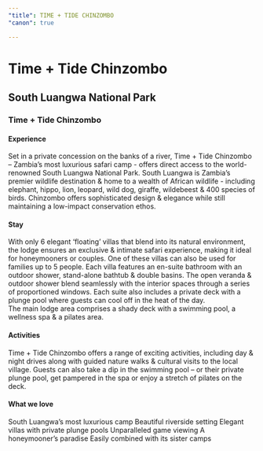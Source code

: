 ```yaml
---
"title": TIME + TIDE CHINZOMBO
"canon": true

---
```


# Time + Tide Chinzombo
## South Luangwa National Park
### Time + Tide Chinzombo

#### Experience
Set in a private concession on the banks of a river, Time + Tide Chinzombo – Zambia’s most luxurious safari camp - offers direct access to the world-renowned South Luangwa National Park.
South Luangwa is Zambia’s premier wildlife destination &amp; home to a wealth of African wildlife - including elephant, hippo, lion, leopard, wild dog, giraffe, wildebeest &amp; 400 species of birds.
Chinzombo offers sophisticated design &amp; elegance while still maintaining a low-impact conservation ethos.

#### Stay
With only 6 elegant ‘floating’ villas that blend into its natural environment, the lodge ensures an exclusive &amp; intimate safari experience, making it ideal for honeymooners or couples.  One of these villas can also be used for families up to 5 people.
Each villa features an en-suite bathroom with an outdoor shower, stand-alone bathtub &amp; double basins.  The open veranda &amp; outdoor shower blend seamlessly with the interior spaces through a series of proportioned windows.
Each suite also includes a private deck with a plunge pool where guests can cool off in the heat of the day.  
The main lodge area comprises a shady deck with a swimming pool, a wellness spa &amp; a pilates area.

#### Activities
Time + Tide Chinzombo offers a range of exciting activities, including day &amp; night drives along with guided nature walks &amp; cultural visits to the local village.
Guests can also take a dip in the swimming pool – or their private plunge pool, get pampered in the spa or enjoy a stretch of pilates on the deck.


#### What we love
South Luangwa’s most luxurious camp
Beautiful riverside setting
Elegant villas with private plunge pools
Unparalleled game viewing
A honeymooner’s paradise
Easily combined with its sister camps